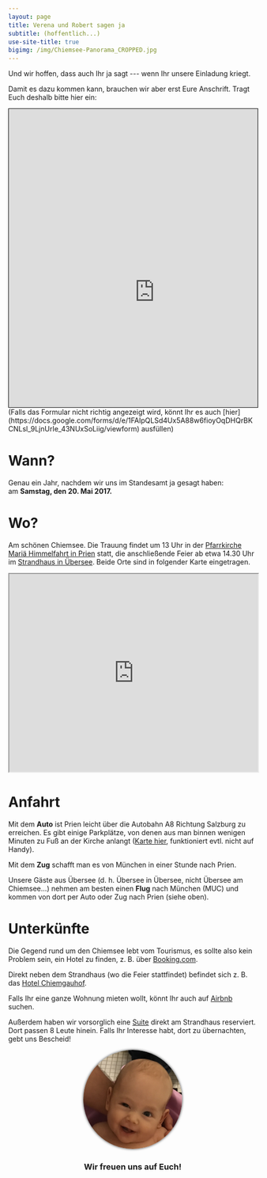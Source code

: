 ```yaml
---
layout: page
title: Verena und Robert sagen ja
subtitle: (hoffentlich...)
use-site-title: true
bigimg: /img/Chiemsee-Panorama_CROPPED.jpg
---
```


Und wir hoffen, dass auch Ihr ja sagt --- wenn Ihr unsere Einladung kriegt.

Damit es dazu kommen kann, brauchen wir aber erst Eure Anschrift.
Tragt Euch deshalb bitte hier ein:

<center>
<div style="height:603px;width:100%;max-width:600px;min-width:330px;overflow:hidden;border:1px solid black">
<iframe src="https://docs.google.com/forms/d/e/1FAIpQLSd4Ux5A88w6fioyOqDHQrBKCNLsl_9LjnUrIe_43NUxSoLiig/viewform" scrolling="no" style="margin-left:-40px;margin-right:-50px;margin-top:-280px;height: 1300px; overflow:hidden; width: 670px" frameborder="0">Loading...</iframe>
</div>
</center>
(Falls das Formular nicht richtig angezeigt wird, könnt Ihr es auch [hier](https://docs.google.com/forms/d/e/1FAIpQLSd4Ux5A88w6fioyOqDHQrBKCNLsl_9LjnUrIe_43NUxSoLiig/viewform) ausfüllen)

# Wann?

Genau ein Jahr, nachdem wir uns im Standesamt ja gesagt haben:<br/>
am **Samstag, den 20. Mai 2017.**

# Wo?

Am schönen Chiemsee.
Die Trauung findet um 13 Uhr in der [Pfarrkirche Mariä Himmelfahrt in Prien](https://goo.gl/maps/uQJuGwRm4m92) statt,
die anschließende Feier ab etwa 14.30 Uhr im [Strandhaus in Übersee](http://www.seewirts-strandhaus.de/).
Beide Orte sind in folgender Karte eingetragen.

<center>
<!--iframe src="https://www.google.com/maps/d/embed?mid=1ufS7gv8rqBPYd7jQj_ferJXWcuk" width="640" height="480"-->
<iframe src="https://www.google.com/maps/d/embed?mid=1ufS7gv8rqBPYd7jQj_ferJXWcuk" width="100%" height="400"></iframe>
</center>

# Anfahrt

Mit dem **Auto** ist Prien leicht über die Autobahn A8 Richtung Salzburg zu erreichen. Es gibt einige Parkplätze, von denen aus man binnen wenigen Minuten zu Fuß an der Kirche anlangt ([Karte hier](https://drive.google.com/open?id=1T4qFkugoK_aIpqnMXEXYKNWXvZg&usp=sharing), funktioniert evtl. nicht auf Handy).

Mit dem **Zug** schafft man es von München in einer Stunde nach Prien.

Unsere Gäste aus Übersee (d. h. Übersee in Übersee, nicht Übersee am Chiemsee...) nehmen am besten einen **Flug** nach München (MUC) und kommen von dort per Auto oder Zug nach Prien (siehe oben).

# Unterkünfte

Die Gegend rund um den Chiemsee lebt vom Tourismus, es sollte also kein Problem sein, ein Hotel zu finden, z. B. über [Booking.com](http://www.booking.com).

Direkt neben dem Strandhaus (wo die Feier stattfindet) befindet sich z. B. das [Hotel Chiemgauhof](http://www.chiemgauhof.com/chiemgauhof.html).

Falls Ihr eine ganze Wohnung mieten wollt, könnt Ihr auch auf [Airbnb](http://www.airbnb.com/) suchen.

Außerdem haben wir vorsorglich eine [Suite](http://www.seewirts-strandhaus.de/%C3%BCbernachten-am-see/) direkt am Strandhaus reserviert. Dort passen 8 Leute hinein. Falls Ihr Interesse habt, dort zu übernachten, gebt uns Bescheid!

<center>
<img src="/img/suess.jpg" style="height:200px; border-radius:50%; box-shadow: 0 0 8px rgba(0, 0, 0, .8); -webkit-box-shadow: 0 0 5px rgba(0, 0, 0, .8); -moz-box-shadow: 0 0 8px rgba(0, 0, 0, .8);" />
<h3>Wir freuen uns auf Euch!</h3>
</center>
